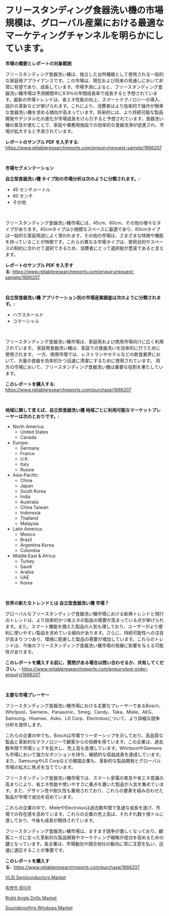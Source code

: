 <p><h1>フリースタンディング食器洗い機の市場規模は、グローバル産業における最適なマーケティングチャンネルを明らかにしています。</h1></p><p><strong>市場の概要とレポートの対象範囲</strong></p>
<p><p>フリースタンディング食器洗い機は、独立した台所機器として使用される一般的な家庭用アプライアンスです。この市場は、現在および将来の見通しにおいて非常に有望であり、成長しています。市場予測によると、フリースタンディング食器洗い機市場は予測期間中に8.9％の年間成長率で成長すると予想されています。最新の市場トレンドは、省エネ性能の向上、スマートテクノロジーの導入、設計の革新などが挙げられます。これにより、消費者はより効率的で操作が簡単な食器洗い機を求める傾向が高まっています。将来的には、より持続可能な製品開発やデジタル化の進化が市場成長をけん引すると予想されています。食器洗い機の普及が進むことで、家庭や業務用施設での効率的な食器洗浄が促進され、市場が拡大すると予測されています。</p></p>
<p><strong>レポートのサンプル PDF を入手する:</strong> <a href="https://www.reliableresearchreports.com/enquiry/request-sample/1666207">https://www.reliableresearchreports.com/enquiry/request-sample/1666207</a></p>
<p>&nbsp;</p>
<p><strong>市場セグメンテーション</strong></p>
<p><strong>自立型食器洗い機 タイプ別の市場分析は次のように分類されます。:</strong></p>
<p><ul><li>45 センチメートル</li><li>60 センチ</li><li>その他</li></ul></p>
<p>&nbsp;</p>
<p><p>フリースタンディング食器洗い機市場には、45cm、60cm、その他の様々なタイプがあります。45cmタイプは小規模なスペースに最適であり、60cmタイプは一般的な家庭用途によく使われます。その他の市場は、さまざまな特徴や機能を持っていることが特徴です。これらの異なる市場タイプは、使用目的やスペースの制約に合わせて選択できるため、消費者にとって選択肢が豊富であると言えます。</p></p>
<p><strong>レポートのサンプル PDF を入手する:</strong>&nbsp;<a href="https://www.reliableresearchreports.com/enquiry/request-sample/1666207">https://www.reliableresearchreports.com/enquiry/request-sample/1666207</a></p>
<p>&nbsp;</p>
<p><strong> 自立型食器洗い機 アプリケーション別の市場産業調査は次のように分類されます。:</strong></p>
<p><ul><li>ハウスホールド</li><li>コマーシャル</li></ul></p>
<p>&nbsp;</p>
<p><p>フリースタンディング食器洗い機市場は、家庭用および商用市場向けに広く利用されています。 家庭用食器洗い機は、家庭での食器洗いを効率的に行うために使用されます。 一方、商用市場では、レストランやホテルなどの飲食業界において、大量の食器を効率的かつ迅速に清潔にするために使用されています。 両方の市場において、フリースタンディング食器洗い機は重要な役割を果たしています。</p></p>
<p><strong>このレポートを購入する:</strong>&nbsp; <a href="https://www.reliableresearchreports.com/purchase/1666207">https://www.reliableresearchreports.com/purchase/1666207</a></p>
<p>&nbsp;</p>
<p><strong>地域に関して言えば、自立型食器洗い機 地域ごとに利用可能なマーケットプレーヤーは次のとおりです。:</strong></p>
<p><ul>
    <li>
        North America:
        <ul>
            <li>United States</li>
            <li>Canada</li>
        </ul>
    </li>
    <li>
        Europe:
        <ul>
            <li>Germany</li>
            <li>France</li>
            <li>U.K.</li>
            <li>Italy</li>
            <li>Russia</li>
        </ul>
    </li>
    <li>
        Asia-Pacific:
        <ul>
            <li>China</li>
            <li>Japan</li>
            <li>South Korea</li>
            <li>India</li>
            <li>Australia</li>
            <li>China Taiwan</li>
            <li>Indonesia</li>
            <li>Thailand</li>
            <li>Malaysia</li>
        </ul>
    </li>
    <li>
        Latin America:
        <ul>
            <li>Mexico</li>
            <li>Brazil</li>
            <li>Argentina Korea</li>
            <li>Colombia</li>
        </ul>
    </li>
    <li>
        Middle East & Africa:
        <ul>
            <li>Turkey</li>
            <li>Saudi</li>
            <li>Arabia</li>
            <li>UAE</li>
            <li>Korea</li>
        </ul>
    </li>
    </ul></p>
<p>&nbsp;</p>
<p><strong>世界の新たなトレンドとは 自立型食器洗い機 市場？</strong></p>
<p><p>グローバルなフリースタンディング食器洗い機市場における新興トレンドと現行のトレンドは、より効率的かつ省エネの製品の需要が高まっている点が挙げられます。また、スマート機能を備えた製品の人気も増しており、ユーザーがより便利に使いやすい製品を求めている傾向があります。さらに、持続可能性への注目が高まりつつあり、環境に配慮した製品の需要が増加しています。これらのトレンドは、今後のフリースタンディング食器洗い機市場の発展に影響を与える可能性があります。</p></p>
<p><strong>このレポートを購入する前に、質問がある場合は問い合わせるか、共有してください。</strong>- <a href="https://www.reliableresearchreports.com/enquiry/pre-order-enquiry/1666207">https://www.reliableresearchreports.com/enquiry/pre-order-enquiry/1666207</a></p>
<p>&nbsp;</p>
<p><strong>主要な市場プレーヤー</strong></p>
<p><p>フリースタンディング食器洗い機市場における主要なプレーヤーであるBosch、Whirlpool、Siemens、Panasonic、Smeg、Candy、Teka、Miele、AEG、Samsung、Hisense、Asko、LG Corp、Electroluxについて、より詳細な競争分析を提供します。  </p><p>これらの企業の中でも、Boschは市場でリーダーシップを示しており、高品質な製品と革新的なテクノロジーで顧客からの信頼を得ています。この企業は、過去数年間で市場シェアを拡大し、売上高も急増しています。WhirlpoolやSiemensも市場において強力なポジションを持ち、継続的な収益成長を達成しています。また、SamsungやLG Corpなどの韓国企業も、革新的な製品開発とグローバル市場の拡大に焦点を当てています。</p><p>フリースタンディング食器洗い機市場では、スマート家電の普及や省エネ意識の高まりにより、省エネ性能や使いやすさに重点を置いた製品が人気を集めています。また、デザイン性や耐久性も重視されており、これらの要素を組み合わせた製品が市場で成功を収めています。</p><p>これらの企業の中で、MieleやElectroluxは過去数年間で急速な成長を遂げ、市場での存在感を高めています。これらの企業の売上高は、それぞれ数十億ドルに達しており、今後も成長が期待されています。</p><p>フリースタンディング食器洗い機市場は、ますます競争が激しくなっており、顧客ニーズに合った革新的な製品開発やマーケティング戦略が成功を収めるための鍵となっています。各企業は、市場動向や競合他社の動向に常に注意を払い、迅速に適応することが重要です。</p></p>
<p><strong>このレポートを購入する:</strong>&nbsp;&nbsp;<a href="https://www.reliableresearchreports.com/purchase/1666207">https://www.reliableresearchreports.com/purchase/1666207</a></p>
<p><p><a href="https://github.com/Sinjinluong3e0awx2m195k76/Market-Research-Report-List-1/blob/main/vlsi-semiconductors-market.md">VLSI Semiconductors Market</a></p><p><a href="https://github.com/darrellockm3ytan895656/Market-Research-Report-List-1/blob/main/904640512986.md">족병학 레이저</a></p><p><a href="https://view.publitas.com/reportprime-1/right-angle-drills-market-a-comprehensive-report-of-its-market-share-growth-trends-2024-2031/">Right Angle Drills Market</a></p><p><a href="https://simplistic-meeting-7ee.notion.site/Soundproofing-Windows-Market-Research-Report-Unlocks-Analysis-on-the-Market-Financial-Status-Market-e1fedaf468d544b5a5d1d4a2b8887f04">Soundproofing Windows Market</a></p></p>